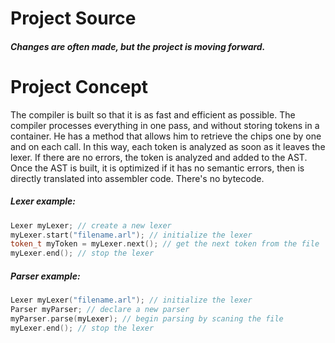 # Project Source
##### Changes are often made, but the project is moving forward.

# Project Concept
The compiler is built so that it is as fast and efficient as possible.
The compiler processes everything in one pass, and without storing tokens in a container. He has a method that allows him to retrieve the chips one by one and on each call. In this way, each token is analyzed as soon as it leaves the lexer. If there are no errors, the token is analyzed and added to the AST. Once the AST is built, it is optimized if it has no semantic errors, then is directly translated into assembler code. There's no bytecode.

##### Lexer example:
```cpp
Lexer myLexer; // create a new lexer
myLexer.start("filename.arl"); // initialize the lexer
token_t myToken = myLexer.next(); // get the next token from the file
myLexer.end(); // stop the lexer
```

##### Parser example:
```cpp
Lexer myLexer("filename.arl"); // initialize the lexer
Parser myParser; // declare a new parser
myParser.parse(myLexer); // begin parsing by scaning the file
myLexer.end(); // stop the lexer
```
